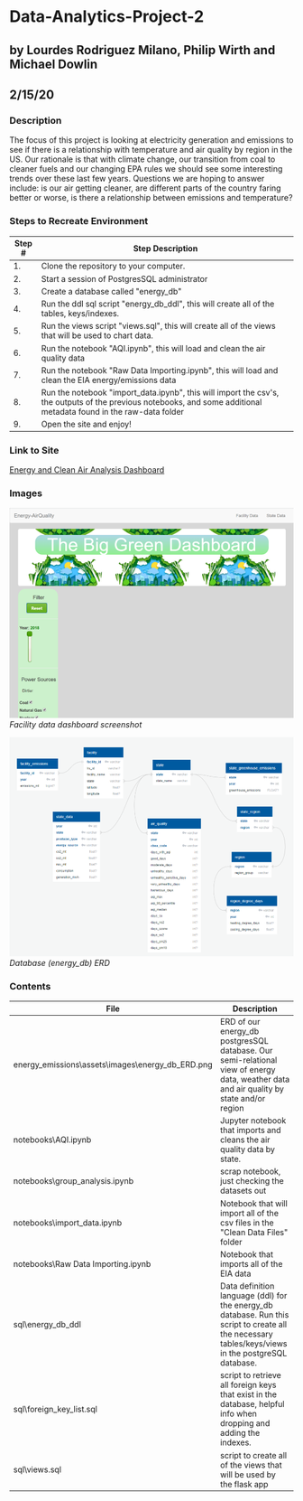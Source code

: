 # Data-Analytics-Project-2
## by Lourdes Rodriguez Milano, Philip Wirth and Michael Dowlin
## 2/15/20

### Description
The focus of this project is looking at electricity generation and emissions to see if there is a relationship with temperature and air quality by region in the US.  Our rationale is that with climate change, our transition from coal to cleaner fuels and our changing EPA rules we should see some interesting trends over these last few years.  Questions we are hoping to answer include: is our air getting cleaner, are different parts of the country faring better or worse, is there a relationship between emissions and temperature? 

### Steps to Recreate Environment
|Step # |Step Description                                                                                   |
|-------|---------------------------------------------------------------------------------------------------|
|1.     |Clone the repository to your computer.                                                             |
|2.     |Start a session of PostgresSQL administrator                                                       |
|3.     |Create a database called "energy_db"                                                               |
|4.     |Run the ddl sql script "energy_db_ddl", this will create all of the tables, keys/indexes.|
|5.     |Run the views script "views.sql", this will create all of the views that will be used to chart data.|
|6.     |Run the notebook "AQI.ipynb", this will load and clean the air quality data                        |
|7.     |Run the notebook "Raw Data Importing.ipynb", this will load and clean the EIA energy/emissions data|
|8.     |Run the notebook "import_data.ipynb", this will import the csv's, the outputs of the previous notebooks, and some additional metadata found in the raw-data folder|
|9.     |Open the site and enjoy!                                                                           |

### Link to Site
[Energy and Clean Air Analysis Dashboard](https://fpwirth.github.io/Data-Analytics-Project-2/)

### Images
!['Facility Dashboard Image not available'](/energy_emissions/static/images/facility_data_dashboard.png)\
*Facility data dashboard screenshot*

!['ERD Image not available'](/energy_emissions/static/images/energy_db_ERD.png)\
*Database (energy_db) ERD*

### Contents
| File                        | Description                                                                                     |
|-----------------------------|-------------------------------------------------------------------------------------------------|
|energy_emissions\assets\images\energy_db_ERD.png     |ERD of our energy_db postgresSQL database.  Our semi-relational view of energy data, weather data and air quality by state and/or region|
|notebooks\AQI.ipynb          |Jupyter notebook that imports and cleans the air quality data by state.                          |
|notebooks\group_analysis.ipynb         |scrap notebook, just checking the datasets out       |
|notebooks\import_data.ipynb            |Notebook that will import all of the csv files in the "Clean Data Files" folder|
|notebooks\Raw Data Importing.ipynb|Notebook that imports all of the EIA data|
|sql\energy_db_ddl                  |Data definition language (ddl) for the energy_db database.  Run this script to create all the necessary tables/keys/views in the postgreSQL database.|
|sql\foreign_key_list.sql           |script to retrieve all foreign keys that exist in the database, helpful info when dropping and adding the indexes.  |
|sql\views.sql  |script to create all of the views that will be used by the flask app|


